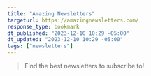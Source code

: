 ```yaml
---
title: "Amazing Newsletters"
targeturl: https://amazingnewsletters.com/
response_type: bookmark
dt_published: "2023-12-10 10:29 -05:00"
dt_updated: "2023-12-10 10:29 -05:00"
tags: ["newsletters"]
---
```


> Find the best newsletters to subscribe to!